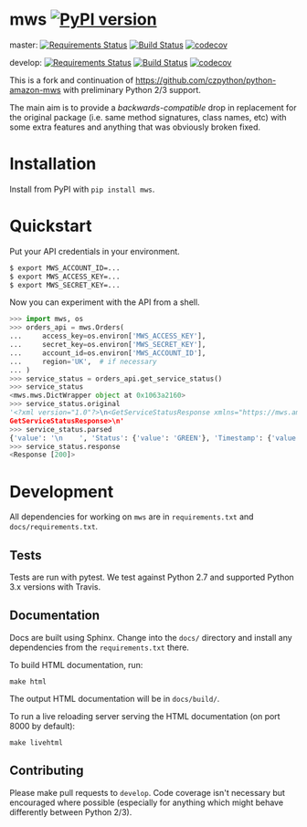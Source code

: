 # mws [![PyPI version](https://badge.fury.io/py/mws.svg)](https://badge.fury.io/py/mws)

master: 
[![Requirements Status](https://requires.io/github/python-amazon-mws/python-amazon-mws/requirements.svg?branch=master)](https://requires.io/github/python-amazon-mws/python-amazon-mws/requirements/) [![Build Status](https://travis-ci.org/python-amazon-mws/python-amazon-mws.svg?branch=master)](https://travis-ci.org/python-amazon-mws/python-amazon-mws?branch=master) [![codecov](https://codecov.io/gh/python-amazon-mws/python-amazon-mws/branch/master/graph/badge.svg)](https://codecov.io/gh/python-amazon-mws/python-amazon-mws/branch/master)

develop: 
[![Requirements Status](https://requires.io/github/python-amazon-mws/python-amazon-mws/requirements.svg?branch=develop)](https://requires.io/github/python-amazon-mws/python-amazon-mws/requirements/) [![Build Status](https://travis-ci.org/python-amazon-mws/python-amazon-mws.svg?branch=develop)](https://travis-ci.org/python-amazon-mws/python-amazon-mws?branch=develop) [![codecov](https://codecov.io/gh/python-amazon-mws/python-amazon-mws/branch/develop/graph/badge.svg)](https://codecov.io/gh/python-amazon-mws/python-amazon-mws/branch/develop)

This is a fork and continuation of https://github.com/czpython/python-amazon-mws with preliminary Python 2/3 support.

The main aim is to provide a *backwards-compatible* drop in replacement for the original package (i.e. same method signatures, class names, etc) with some extra features and anything that was obviously broken fixed.

# Installation
Install from PyPI with `pip install mws`.

# Quickstart

Put your API credentials in your environment.

```bash
$ export MWS_ACCOUNT_ID=...
$ export MWS_ACCESS_KEY=...
$ export MWS_SECRET_KEY=...
```

Now you can experiment with the API from a shell.

```python
>>> import mws, os
>>> orders_api = mws.Orders(
...     access_key=os.environ['MWS_ACCESS_KEY'],
...     secret_key=os.environ['MWS_SECRET_KEY'],
...     account_id=os.environ['MWS_ACCOUNT_ID'],
...     region='UK',  # if necessary
... )
>>> service_status = orders_api.get_service_status()
>>> service_status
<mws.mws.DictWrapper object at 0x1063a2160>
>>> service_status.original
'<?xml version="1.0"?>\n<GetServiceStatusResponse xmlns="https://mws.amazonservices.com/Orders/2013-09-01">\n  <GetServiceStatusResult>\n    <Status>GREEN</Status>\n    <Timestamp>2017-06-14T16:39:12.765Z</Timestamp>\n  </GetServiceStatusResult>\n  <ResponseMetadata>\n    <RequestId>affdec68-05d2-4bc5-a8a4-bb40f307dd6b</RequestId>\n  </ResponseMetadata>\n</
GetServiceStatusResponse>\n'
>>> service_status.parsed
{'value': '\n    ', 'Status': {'value': 'GREEN'}, 'Timestamp': {'value': '2017-06-14T16:39:12.765Z'}}
>>> service_status.response
<Response [200]>
```

# Development
All dependencies for working on `mws` are in `requirements.txt` and `docs/requirements.txt`.

## Tests
Tests are run with pytest. We test against Python 2.7 and supported Python 3.x versions with Travis.

## Documentation
Docs are built using Sphinx. Change into the `docs/` directory and install any dependencies from the `requirements.txt` there.

To build HTML documentation, run:
```
make html
```
The output HTML documentation will be in `docs/build/`.

To run a live reloading server serving the HTML documentation (on port 8000 by default):
```
make livehtml
```

## Contributing
Please make pull requests to `develop`. Code coverage isn't necessary but encouraged where possible (especially for anything which might behave differently between Python 2/3).
